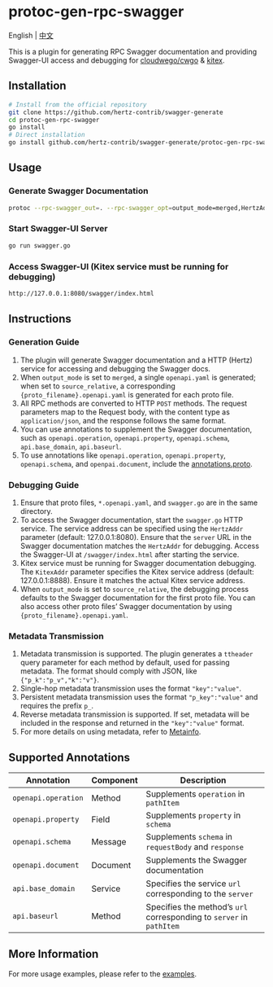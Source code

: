 # protoc-gen-rpc-swagger

English | [中文](README_CN.md)

This is a plugin for generating RPC Swagger documentation and providing Swagger-UI access and debugging for [cloudwego/cwgo](https://github.com/cloudwego/cwgo) & [kitex](https://github.com/cloudwego/kitex).

## Installation

```sh
# Install from the official repository
git clone https://github.com/hertz-contrib/swagger-generate
cd protoc-gen-rpc-swagger
go install
# Direct installation
go install github.com/hertz-contrib/swagger-generate/protoc-gen-rpc-swagger@latest
```

## Usage

### Generate Swagger Documentation

```sh
protoc --rpc-swagger_out=. --rpc-swagger_opt=output_mode=merged,HertzAddr=127.0.0.1:8080,KitexAddr=127.0.0.1:8888 -I . hello.proto
```

### Start Swagger-UI Server

```sh
go run swagger.go
```

### Access Swagger-UI (Kitex service must be running for debugging)

```sh
http://127.0.0.1:8080/swagger/index.html
```

## Instructions

### Generation Guide
1. The plugin will generate Swagger documentation and a HTTP (Hertz) service for accessing and debugging the Swagger docs.
2. When `output_mode` is set to `merged`, a single `openapi.yaml` is generated; when set to `source_relative`, a corresponding `{proto_filename}.openapi.yaml` is generated for each proto file.
3. All RPC methods are converted to HTTP `POST` methods. The request parameters map to the Request body, with the content type as `application/json`, and the response follows the same format.
4. You can use annotations to supplement the Swagger documentation, such as `openapi.operation`, `openapi.property`, `openapi.schema`, `api.base_domain`, `api.baseurl`.
5. To use annotations like `openapi.operation`, `openapi.property`, `openapi.schema`, and `openpai.document`, include the [annotations.proto](example/openapi/annotations.proto).

### Debugging Guide
1. Ensure that proto files, `*.openapi.yaml`, and `swagger.go` are in the same directory.
2. To access the Swagger documentation, start the `swagger.go` HTTP service. The service address can be specified using the `HertzAddr` parameter (default: 127.0.0.1:8080). Ensure that the `server` URL in the Swagger documentation matches the `HertzAddr` for debugging. Access the Swagger-UI at `/swagger/index.html` after starting the service.
3. Kitex service must be running for Swagger documentation debugging. The `KitexAddr` parameter specifies the Kitex service address (default: 127.0.0.1:8888). Ensure it matches the actual Kitex service address.
4. When `output_mode` is set to `source_relative`, the debugging process defaults to the Swagger documentation for the first proto file. You can also access other proto files’ Swagger documentation by using `{proto_filename}.openapi.yaml`.

### Metadata Transmission
1. Metadata transmission is supported. The plugin generates a `ttheader` query parameter for each method by default, used for passing metadata. The format should comply with JSON, like `{"p_k":"p_v","k":"v"}`.
2. Single-hop metadata transmission uses the format `"key":"value"`.
3. Persistent metadata transmission uses the format `"p_key":"value"` and requires the prefix `p_`.
4. Reverse metadata transmission is supported. If set, metadata will be included in the response and returned in the `"key":"value"` format.
5. For more details on using metadata, refer to [Metainfo](https://www.cloudwego.io/docs/kitex/tutorials/advanced-feature/metainfo/).

## Supported Annotations

| Annotation          | Component | Description                                                          |  
|---------------------|-----------|----------------------------------------------------------------------|
| `openapi.operation` | Method    | Supplements `operation` in `pathItem`                                |
| `openapi.property`  | Field     | Supplements `property` in `schema`                                   |
| `openapi.schema`    | Message   | Supplements `schema` in `requestBody` and `response`                 |
| `openapi.document`  | Document  | Supplements the Swagger documentation                                |
| `api.base_domain`   | Service   | Specifies the service `url` corresponding to the `server`            |
| `api.baseurl`       | Method    | Specifies the method’s `url` corresponding to `server` in `pathItem` |

## More Information

For more usage examples, please refer to the [examples](example/hello.proto).